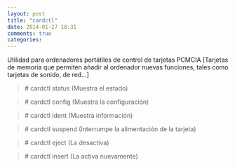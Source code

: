 ```yaml
---
layout: post
title: "cardctl"
date: 2014-01-27 18:31
comments: true
categories: 
---
```

Utilidad para ordenadores portátiles de control de tarjetas PCMCIA [Tarjetas de memoria que permiten añadir al ordenador nuevas funciones, tales como tarjetas de sonido, de red...]

>\# cardctl status (Muestra el estado)

>\# cardctl config (Muestra la configuración)

>\# cardctl ident (Muestra información)

>\# cardctl suspend (Interrumpe la alimentación de la tarjeta)

>\# cardctl eject (La desactiva)

>\# cardctl insert (La activa nuevamente)

